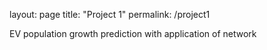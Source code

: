 layout: page
title: "Project 1"
permalink: /project1

EV population growth prediction with application of network
